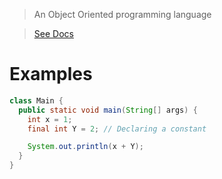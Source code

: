 > An Object Oriented programming language

> [See Docs](https://www.java.com/en/)

# Examples

```java
class Main {
  public static void main(String[] args) {
    int x = 1;
    final int Y = 2; // Declaring a constant

    System.out.println(x + Y);
  }
}
```
